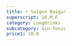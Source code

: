 ```yaml
---
title: + Saigon Baigur
superscript: 10,M,F
category: Longdrinks
subcategory: Gin-Tonic
price1: 10,0
---
```

